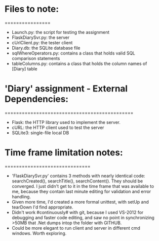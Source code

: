 # Files to note:
================
- Launch.py: 				the script for testing the assignment
- FlaskDiarySvr.py:			the server
- cUrlClient.py:			the tester client
- Diary.db:					the SQLite database file
- sqlWhereOperators.py:		contains a class that holds valid SQL comparison statements
- tableColumns.py:			contains a class that holds the column names of [Diary] table



# 'Diary' assignment - External Dependencies:
=============================================
- Flask: the HTTP library used to implement the server.
- cURL: the HTTP client used to test the server
- SQLite3: single-file local DB



# Time frame limitation notes:
==============================
- 'FlaskDiarySvr.py' contains 3 methods with nearly identical code: searchCreated(), searchTitle(), searchContent(). They should be converged. I just didn't get to it in the time frame that was available to me, because they contain last minute editing for validation and error handling.
- Given more time, I'd created a more formal unittest, with setUp and tearDown I'd find appropriate.
- Didn't work #continuously# with git, because I used VS-2012 for debugging and faster code editing, and saw no point in synchronizing >50MB that .Net dumps intop the folder with GITHUB.
- Could be more elegant to run client and server in different cmd windows. Worth exploring.

